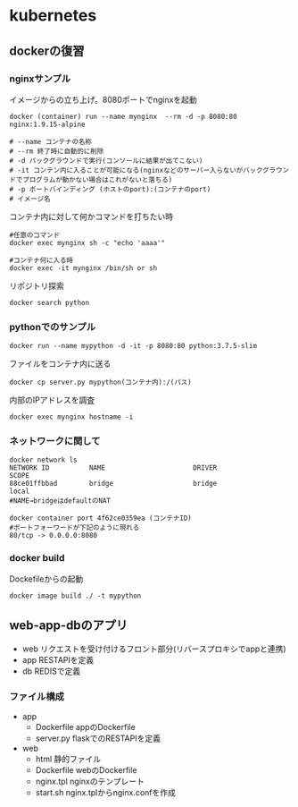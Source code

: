 # kubernetes


## dockerの復習

### nginxサンプル

イメージからの立ち上げ。8080ポートでnginxを起動
```
docker (container) run --name mynginx  --rm -d -p 8080:80 nginx:1.9.15-alpine

# --name コンテナの名称
# --rm 終了時に自動的に削除
# -d バックグラウンドで実行(コンソールに結果が出てこない)
# -it コンテン内に入ることが可能になる(nginxなどのサーバー入らないがバックグラウンドでプログラムが動かない場合はこれがないと落ちる)
# -p ポートバインディング (ホストのport):(コンテナのport)
# イメージ名
```

コンテナ内に対して何かコマンドを打ちたい時
```
#任意のコマンド
docker exec mynginx sh -c "echo 'aaaa'"

#コンテナ何に入る時
docker exec -it mynginx /bin/sh or sh
```

リポジトリ探索
```
docker search python
```

### pythonでのサンプル
```
docker run --name mypython -d -it -p 8080:80 python:3.7.5-slim
```

ファイルをコンテナ内に送る
```
docker cp server.py mypython(コンテナ内):/(パス)
```

内部のIPアドレスを調査
```
docker exec mynginx hostname -i
```

### ネットワークに関して
```
docker network ls
NETWORK ID          NAME                      DRIVER              SCOPE
88ce01ffbbad        bridge                    bridge              local
#NAME→bridgeはdefaultのNAT

docker container port 4f62ce0359ea (コンテナID)
#ポートフォーワードが下記のように現れる
80/tcp -> 0.0.0.0:8080
```

### docker build

Dockefileからの起動
```
docker image build ./ -t mypython
```

## web-app-dbのアプリ
- web リクエストを受け付けるフロント部分(リバースプロキシでappと連携)
- app RESTAPIを定義
- db REDISで定義

### ファイル構成
- app 
    - Dockerfile appのDockerfile
    - server.py flaskでのRESTAPIを定義
- web
    - html 静的ファイル
    - Dockerfile webのDockerfile
    - nginx.tpl nginxのテンプレート
    - start.sh nginx.tplからnginx.confを作成



